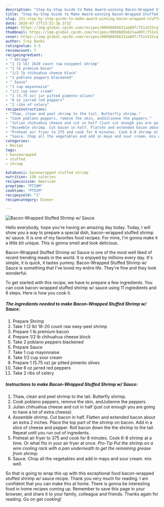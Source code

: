 ```yaml
---
description: "Step-by-Step Guide to Make Award-winning Bacon-Wrapped Stuffed Shrimp w/ Sauce"
title: "Step-by-Step Guide to Make Award-winning Bacon-Wrapped Stuffed Shrimp w/ Sauce"
slug: 221-step-by-step-guide-to-make-award-winning-bacon-wrapped-stuffed-shrimp-w-sauce
date: 2020-07-27T13:52:16.373Z
image: https://img-global.cpcdn.com/recipes/009d685b631aa89f/751x532cq70/bacon-wrapped-stuffed-shrimp-w-sauce-recipe-main-photo.jpg
thumbnail: https://img-global.cpcdn.com/recipes/009d685b631aa89f/751x532cq70/bacon-wrapped-stuffed-shrimp-w-sauce-recipe-main-photo.jpg
cover: https://img-global.cpcdn.com/recipes/009d685b631aa89f/751x532cq70/bacon-wrapped-stuffed-shrimp-w-sauce-recipe-main-photo.jpg
author: Troy Banks
ratingvalue: 4.5
reviewcount: 7
recipeingredient:
- " Shrimp"
- "1 (2 lb) 1620 count raw easypeel shrimp"
- "1 lb premium bacon"
- "1/2 lb chihuahua cheese block"
- "2 poblano peppers blackened"
- " Sauce"
- "1 cup mayonnaise"
- "1/2 cup sour cream"
- "1 (5.75 oz) jar pitted pimento olives"
- "6 oz jarred red peppers"
- "2 ribs of celery"
recipeinstructions:
- "Thaw, clean and peel shrimp to the tail. Butterfly shrimp."
- "Cook poblano peppers, remove the skin, andJulienne the peppers."
- "Julian chihuahua cheese and cut in half (just cut enough you are going to have a lot of extra cheese)"
- "Assemble shrimp. Cut bacon in half. Flatten and extended bacon about an extra 2 inches. Place the top part of the shrimp on bacon. Add in a slice of cheese and pepper. Roll bacon down the the shrimp to the tail. Repeat until you run out of ingredents."
- "Preheat air fryer to 375 and cook for 8 minutes. Cook 6-8 shrimp at a time. Or what fits in your air fryer at once. *Pro-Tip Put the shrimp on a wire cooling rack with a pan underneath to get the remaining grease from shrimp.*"
- "Sauce. Chop all the vegetables and add in mayo and sour cream. mix well."
categories:
- Recipe
tags:
- baconwrapped
- stuffed
- shrimp

katakunci: baconwrapped stuffed shrimp 
nutrition: 150 calories
recipecuisine: American
preptime: "PT29M"
cooktime: "PT52M"
recipeyield: "1"
recipecategory: Dinner

---
```



![Bacon-Wrapped Stuffed Shrimp w/ Sauce](https://img-global.cpcdn.com/recipes/009d685b631aa89f/751x532cq70/bacon-wrapped-stuffed-shrimp-w-sauce-recipe-main-photo.jpg)

Hello everybody, hope you're having an amazing day today. Today, I will show you a way to prepare a special dish, bacon-wrapped stuffed shrimp w/ sauce. It is one of my favorites food recipes. For mine, I'm gonna make it a little bit unique. This is gonna smell and look delicious.

Bacon-Wrapped Stuffed Shrimp w/ Sauce is one of the most well liked of recent trending meals in the world. It is enjoyed by millions every day. It's simple, it is quick, it tastes yummy. Bacon-Wrapped Stuffed Shrimp w/ Sauce is something that I've loved my entire life. They're fine and they look wonderful.




To get started with this recipe, we have to prepare a few ingredients. You can cook bacon-wrapped stuffed shrimp w/ sauce using 11 ingredients and 6 steps. Here is how you cook it.

<!--inarticleads1-->

##### The ingredients needed to make Bacon-Wrapped Stuffed Shrimp w/ Sauce:

1. Prepare  Shrimp
1. Take 1 (2 lb) 16-20 count raw easy-peel shrimp
1. Prepare 1 lb premium bacon
1. Prepare 1/2 lb chihuahua cheese block
1. Take 2 poblano peppers blackened
1. Prepare  Sauce
1. Take 1 cup mayonnaise
1. Take 1/2 cup sour cream
1. Prepare 1 (5.75 oz) jar pitted pimento olives
1. Take 6 oz jarred red peppers
1. Take 2 ribs of celery




<!--inarticleads2-->

##### Instructions to make Bacon-Wrapped Stuffed Shrimp w/ Sauce:

1. Thaw, clean and peel shrimp to the tail. Butterfly shrimp.
1. Cook poblano peppers, remove the skin, andJulienne the peppers.
1. Julian chihuahua cheese and cut in half (just cut enough you are going to have a lot of extra cheese)
1. Assemble shrimp. Cut bacon in half. Flatten and extended bacon about an extra 2 inches. Place the top part of the shrimp on bacon. Add in a slice of cheese and pepper. Roll bacon down the the shrimp to the tail. Repeat until you run out of ingredents.
1. Preheat air fryer to 375 and cook for 8 minutes. Cook 6-8 shrimp at a time. Or what fits in your air fryer at once. *Pro-Tip Put the shrimp on a wire cooling rack with a pan underneath to get the remaining grease from shrimp.*
1. Sauce. Chop all the vegetables and add in mayo and sour cream. mix well.




So that is going to wrap this up with this exceptional food bacon-wrapped stuffed shrimp w/ sauce recipe. Thank you very much for reading. I am confident that you can make this at home. There is gonna be interesting food in home recipes coming up. Remember to save this page in your browser, and share it to your family, colleague and friends. Thanks again for reading. Go on get cooking!
